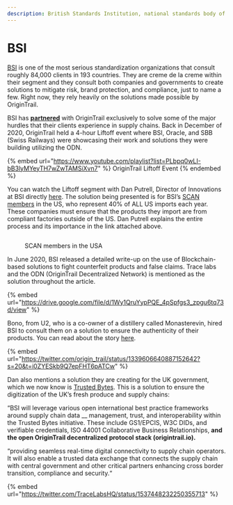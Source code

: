 ```yaml
---
description: British Standards Institution, national standards body of the United Kingdom
---
```


# BSI

[BSI](https://www.bsigroup.com/) is one of the most serious standardization organizations that consult roughly 84,000 clients in 193 countries. They are creme de la creme within their segment and they consult both companies and governments to create solutions to mitigate risk, brand protection, and compliance, just to name a few. Right now, they rely heavily on the solutions made possible by OriginTrail.&#x20;

BSI has [**partnered**](https://www.bsigroup.com/en-GB/about-bsi/media-centre/press-releases/2019/january/bsi-partners-with-origintrail-to-develop-blockchain-enabled-solutions/) with OriginTrail exclusively to solve some of the major hurdles that their clients experience in supply chains. Back in December of 2020, OriginTrail held a 4-hour Liftoff event where BSI, Oracle, and SBB (Swiss Railways) were showcasing their work and solutions they were building utilizing the ODN.&#x20;

{% embed url="https://www.youtube.com/playlist?list=PLbpq0wLI-bB3lyMYeyTH7wZwTAMSiXvn7" %}
OriginTrail Liftoff Event
{% endembed %}

You can watch the Liftoff segment with Dan Putrell, Director of Innovations at BSI directly [here](https://youtu.be/Ss9pZkVsFpo). The solution being presented is for BSI’s [SCAN members](https://www.scanassociation.com/membership/our-members/) in the US, who represent 40% of ALL US imports each year. These companies must ensure that the products they import are from compliant factories outside of the US. Dan Putrell explains the entire process and its importance in the link attached above.

<figure><img src="https://origintrailexplained.info/wp-content/uploads/2020/06/scan-1-768x345.jpg" alt=""><figcaption><p>SCAN members in the USA</p></figcaption></figure>

In June 2020, BSI released a detailed write-up on the use of Blockchain-based solutions to fight counterfeit products and false claims. Trace labs and the ODN (OriginTrail Decentralized Network) is mentioned as the solution throughout the article.

{% embed url="https://drive.google.com/file/d/1Wy1QruYypPQE_4pSpfgs3_zpgu6tq73d/view" %}

Bono, from U2, who is a co-owner of a distillery called Monasterevin, hired BSI to consult them on a solution to ensure the authenticity of their products. You can read about the story [here](https://www.businesspost.ie/business/bono-whiskey-firm-brands-casks-with-blockchain-tokens-242764c7).&#x20;

{% embed url="https://twitter.com/origin_trail/status/1339606640887152642?s=20&t=i0ZYESkb9Q7epFHT6pATCw" %}

Dan also mentions a solution they are creating for the UK government, which we now know is [Trusted Bytes](https://www.bsigroup.com/en-GB/about-bsi/media-centre/press-releases/2022/june/one-year-on-since-bsi-and-trace-labs-joined-the-innovate-uk-consortium-to-develop-new-digital-solutions-for-the-food-and-trade-industry/). This is a solution to ensure the digitization of the UK’s fresh produce and supply chains:

“BSI will leverage various open international best practice frameworks around supply chain data __ management, trust, and interoperability within the Trusted Bytes initiative. These include GS1/EPCIS, W3C DIDs, and verifiable credentials, ISO 44001 Collaborative Business Relationships, **and the open OriginTrail decentralized protocol stack (origintrail.io).**

“providing seamless real-time digital connectivity to supply chain operators. It will also enable a trusted data exchange that connects the supply chain with central government and other critical partners enhancing cross border transition, compliance and security.“

{% embed url="https://twitter.com/TraceLabsHQ/status/1537448232250355713" %}
